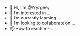 - 👋 Hi, I’m @Yryrgeey
- 👀 I’m interested in ...
- 🌱 I’m currently learning ...
- 💞️ I’m looking to collaborate on ...
- 📫 How to reach me ...

<!---
Yryrgeey/Yryrgeey is a ✨ special ✨ repository because its `README.md` (this file) appears on your GitHub profile.
You can click the Preview link to take a look at your changes.
--->
